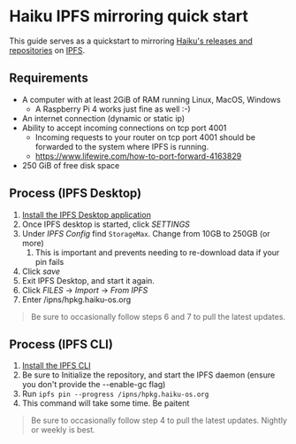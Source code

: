 # Haiku IPFS mirroring quick start

This guide serves as a quickstart to mirroring [Haiku's releases and repositories](https://gateway.ipfs.io/ipns/hpkg.haiku-os.org) on [IPFS](https://ipfs.io).

## Requirements

* A computer with at least 2GiB of RAM running Linux, MacOS, Windows
  * A Raspberry Pi 4 works just fine as well :-)
* An internet connection (dynamic or static ip)
* Ability to accept incoming connections on tcp port 4001
  * Incoming requests to your router on tcp port 4001 should be forwarded to the system where IPFS is running.
  * https://www.lifewire.com/how-to-port-forward-4163829
* 250 GiB of free disk space

## Process (IPFS Desktop)

1. [Install the IPFS Desktop application](https://docs.ipfs.io/install/ipfs-desktop/)
2. Once IPFS desktop is started, click *SETTINGS*
3. Under *IPFS Config* find ```StorageMax```. Change from 10GB to 250GB (or more)
   1. This is important and prevents needing to re-download data if your pin fails
4. Click *save*
5. Exit IPFS Desktop, and start it again.
6. Click *FILES* -> *Import* -> *From IPFS*
7. Enter /ipns/hpkg.haiku-os.org

> Be sure to occasionally follow steps 6 and 7 to pull the latest updates.

## Process (IPFS CLI)

1. [Install the IPFS CLI](https://docs.ipfs.io/how-to/command-line-quick-start/)
2. Be sure to Initialize the repository, and start the IPFS daemon (ensure you don't provide the --enable-gc flag)
3. Run ```ipfs pin --progress /ipns/hpkg.haiku-os.org```
4. This command will take some time. Be paitent

> Be sure to occasionally follow step 4 to pull the latest updates. Nightly or weekly is best.
